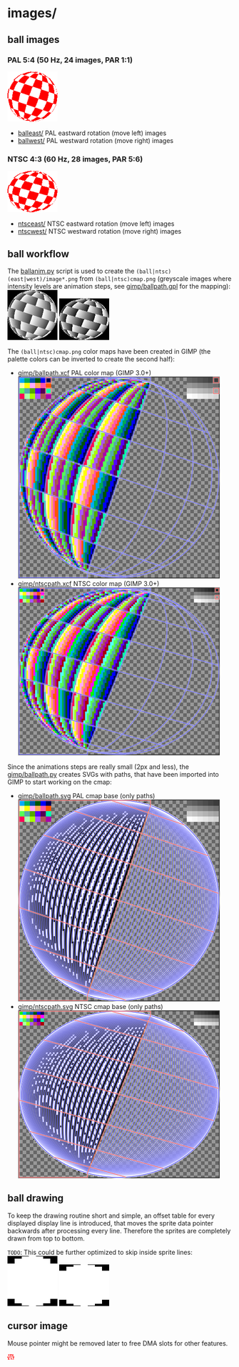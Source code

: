 # images/


## ball images

### PAL 5:4 (50 Hz, 24 images, PAR 1:1)

![PAL eastward rotation (move left)](doc/ballanim.webp)

- [balleast/](balleast/) PAL eastward rotation (move left) images
- [ballwest/](ballwest/) PAL westward rotation (move right) images

### NTSC 4:3 (60 Hz, 28 images, PAR 5:6)

![NTSC eastward rotation (move left)](doc/ntscanim.webp)

- [ntsceast/](ntsceast/) NTSC eastward rotation (move left) images
- [ntscwest/](ntscwest/) NTSC westward rotation (move right) images

## ball workflow

The [ballanim.py](ballanim.py) script is used to create the
`(ball|ntsc)(east|west)/image*.png` from `(ball|ntsc)cmap.png`
(greyscale images where intensity levels are animation steps,
 see [gimp/ballpath.gpl](gimp/ballpath.gpl) for the mapping):  
![PAL color map](ballcmap.png)
![NTSC color map](ntsccmap.png)

The `(ball|ntsc)cmap.png` color maps have been created in GIMP
(the palette colors can be inverted to create the second half):  
- [gimp/ballpath.xcf](gimp/ballpath.xcf) PAL color map (GIMP 3.0+)  
  ![PAL color map](doc/ballpath-xcf.png)
- [gimp/ntscpath.xcf](gimp/ntscpath.xcf) NTSC color map (GIMP 3.0+)  
  ![NTSC color map](doc/ntscpath-xcf.png)

Since the animations steps are really small (2px and less), the
[gimp/ballpath.py](gimp/ballpath.py) creates SVGs with paths,
that have been imported into GIMP to start working on the cmap:  
- [gimp/ballpath.svg](gimp/ballpath.svg) PAL cmap base (only paths)  
  ![PAL cmap base](doc/ballpath-svg.png)
- [gimp/ntscpath.svg](gimp/ntscpath.svg) NTSC cmap base (only paths)  
  ![NTSC color map](doc/ntscpath-svg.png)

## ball drawing

To keep the drawing routine short and simple, an offset table
for every displayed display line is introduced, that moves the
sprite data pointer backwards after processing every line.
Therefore the sprites are completely drawn from top to bottom.

`TODO`: This could be further optimized to skip inside sprite lines:  
![PAL ball sprite data](doc/ballskip.png)
![NTSC ball sprite data](doc/ntscskip.png)


## cursor image

Mouse pointer might be removed later to free DMA slots for other features.

![cursor image](pointer.png)

